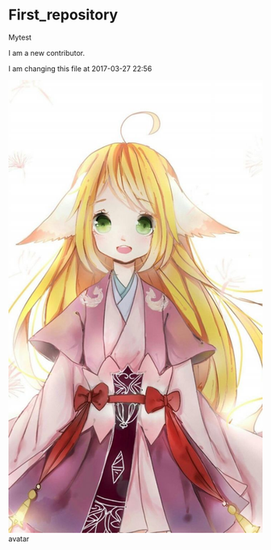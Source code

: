 # First_repository
Mytest

I am a new contributor.


I am changing this file at 2017-03-27 22:56


![avatar](/music_website/blackmusicplayer/demo/images/bg9.jpeg)
avatar

